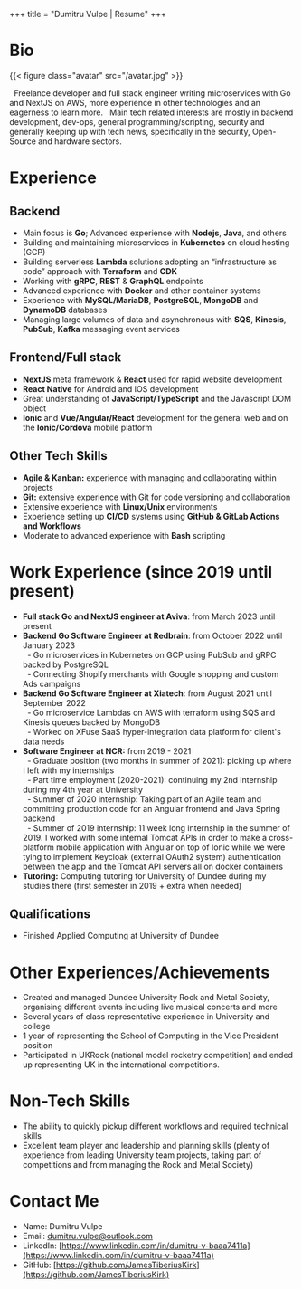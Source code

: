 +++
title = "Dumitru Vulpe | Resume"
+++

# Bio

{{< figure class="avatar" src="/avatar.jpg" >}}

&nbsp; Freelance developer and full stack engineer writing microservices with Go and NextJS on AWS, more experience in other technologies and an eagerness to learn more. 
&nbsp; Main tech related interests are mostly in backend development, dev-ops, general programming/scripting, security and generally keeping up with tech news, specifically in the security, Open-Source and hardware sectors.   

# Experience 
## Backend
- Main focus is **Go**; Advanced experience with **Nodejs**, **Java**, and others
- Building and maintaining microservices in **Kubernetes** on cloud hosting (GCP)
- Building serverless **Lambda** solutions adopting an “infrastructure as code” approach with **Terraform** and **CDK**
- Working with **gRPC**, **REST** \& **GraphQL** endpoints
- Advanced experience with **Docker** and other container systems
- Experience with **MySQL/MariaDB**, **PostgreSQL**, **MongoDB** and **DynamoDB** databases
- Managing large volumes of data and  asynchronous with **SQS**, **Kinesis**, **PubSub**, **Kafka** messaging event services

## Frontend/Full stack
- **NextJS** meta framework \& **React** used for rapid website development
- **React Native** for Android and IOS development
- Great understanding of **JavaScript/TypeScript** and the Javascript DOM object
- **Ionic** and **Vue/Angular/React** development for the general web and on the **Ionic/Cordova** mobile platform

## Other Tech Skills 
- **Agile & Kanban:** experience with managing and collaborating within projects 
- **Git:** extensive experience with Git for code versioning and collaboration
- Extensive experience with **Linux/Unix** environments
- Experience setting up **CI/CD** systems using **GitHub \& GitLab Actions and Workflows**
- Moderate to advanced experience with **Bash** scripting

# Work Experience (since 2019 until present)
- **Full stack Go and NextJS engineer at Aviva**: from March 2023 until present  
- **Backend Go Software Engineer at Redbrain**: from October 2022 until January 2023  
&nbsp; - Go microservices in Kubernetes on GCP using PubSub and gRPC backed by PostgreSQL  
&nbsp; - Connecting Shopify merchants with Google shopping and custom Ads campaigns  
- **Backend Go Software Engineer at Xiatech**: from August 2021 until September 2022  
&nbsp; - Go microservice Lambdas on AWS with terraform using SQS and Kinesis queues backed by MongoDB  
&nbsp; - Worked on XFuse SaaS hyper-integration data platform for client's data needs   
- **Software Engineer at NCR:**  from 2019 - 2021  
&nbsp; - Graduate position (two months in summer of 2021): picking up where I left with my internships   
&nbsp; - Part time employment (2020-2021): continuing my 2nd internship during my 4th year at University   
&nbsp; - Summer of 2020 internship: Taking part of an Agile team and committing production code for an Angular frontend and Java Spring backend  
&nbsp; - Summer of 2019 internship: 11 week long internship in the summer of 2019. I worked with some internal Tomcat APIs in order to make a cross-platform mobile application with Angular on top of Ionic while we were tying to implement Keycloak (external OAuth2 system) authentication between the app and the Tomcat API servers all on docker containers  
- **Tutoring:** Computing tutoring for University of Dundee during my studies there (first semester in 2019 + extra when needed)
<!--- **Kicktek Ltd:** 2016 summer job working as an IT assistant and working on their e-commerce installation, learning how it works, suggesting fixes, improvements, etc.-->
<!--- **Civica UK Ltd:** 1 week of work experience, lightly shadowing their software development routine, testing, updating, deployment and maintenance.-->
<!--- **Redbridge College:** Year long work experience (1 day a week) took a position in the IT network and service team. Had responsibilities such as responding to help desk requests, testing equipment, repairs and others.-->

## Qualifications
- Finished Applied Computing at University of Dundee

# Other Experiences/Achievements
- Created and managed Dundee University Rock and Metal Society, organising different events including live musical concerts and more
- Several years of class representative experience in University and college
- 1 year of representing the School of Computing in the Vice President position
- Participated in UKRock (national model rocketry competition) and ended up representing UK in the international competitions.

# Non-Tech Skills
- The ability to quickly pickup different workflows and required technical skills
- Excellent team player and leadership and planning skills (plenty of experience from leading University team projects, taking part of competitions and from managing the Rock and Metal Society)

# Contact Me
* Name: Dumitru Vulpe
* Email: [dumitru.vulpe@outlook.com](mailto:dumitru.vulpe@outlook.com)
* LinkedIn: [https://www.linkedin.com/in/dumitru-v-baaa7411a](https://www.linkedin.com/in/dumitru-v-baaa7411a)
* GitHub: [https://github.com/JamesTiberiusKirk](https://github.com/JamesTiberiusKirk)

